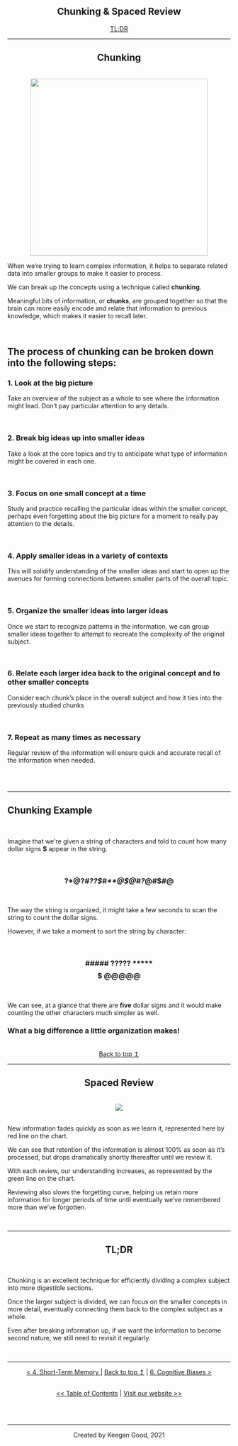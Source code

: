 <div align="center">
    
## Chunking & Spaced Review <br>
<a href="#tldr">TL;DR</a>
</div>

---
<div align="center">

## Chunking
</div>
<br>

<div align="center"><img src="./images/chunking/chunking.drawio.svg" width=400/></div>

When we’re trying to learn complex information, it helps to separate related data into smaller groups to make it easier to process.

We can break up the concepts using a technique called **chunking**.

Meaningful bits of information, or **chunks**, are grouped together so that the brain can more easily encode and relate that information to previous knowledge, which makes it easier to recall later.

<br>

## The process of chunking can be broken down into the following steps:

### 1. Look at the big picture</span>

Take an overview of the subject as a whole to see where the information might lead. Don’t pay particular attention to any details.

<br>

### 2. Break big ideas up into smaller ideas</span>

Take a look at the core topics and try to anticipate what type of information might be covered in each one.

<br>

### 3. Focus on one small concept at a time</span>

Study and practice recalling the particular ideas within the smaller concept, perhaps even forgetting about the big picture for a moment to really pay attention to the details.

<br>

### 4. Apply smaller ideas in a variety of contexts</span>

This will solidify understanding of the smaller ideas and start to open up the avenues for forming connections between smaller parts of the overall topic.

<br>

### 5. Organize the smaller ideas into larger ideas</span>

Once we start to recognize patterns in the information, we can group smaller ideas together to attempt to recreate the complexity of the original subject.

<br>

### 6. Relate each larger idea back to the original concept and to other smaller concepts</span>

Consider each chunk’s place in the overall subject and how it ties into the previously studied chunks

<br>

### 7. Repeat as many times as necessary</span>

Regular review of the information will ensure quick and accurate recall of the information when needed.

<br>

<br>

---

## Chunking Example

<br>

Imagine that we're given a string of characters and told to count how many dollar signs **$** appear in the string.

<br>

<div align="center">

### ?$*@?$#*??$#**@$@#?*@#$#@
</div>

<br>

The way the string is organized, it might take a few seconds to scan the string to count the dollar signs.

However, if we take a moment to sort the string by character:

<br>

<div align="center">
    
### ##### ????? ***** $$$$$ @@@@@</span>
</div>

<br>

We can see, at a glance that there are **five** dollar signs and it would make counting the other characters much simpler as well.

### What a big difference a little organization makes!</span>

<br>

<div align="center">
    <a href="#top">Back to top &mapstoup;</a>
</div>

---

<div align="center">

## Spaced Review
</div>
<br>

<div align="center"><img src="./images/spaced_review.drawio.svg"/></div>

<br>

New information fades quickly as soon as we learn it, represented here by red line on the chart.

We can see that retention of the information is almost 100% as soon as it’s processed, but drops dramatically shortly thereafter until we review it.

With each review, our understanding increases, as represented by the green line on the chart.

Reviewing also slows the forgetting curve, helping us retain more information for longer periods of time until eventually we’ve remembered more than we’ve forgotten.

<br>

---

<div align="center">
<h2 id="tldr">TL;DR</h2>
</div>

<br>

Chunking is an excellent technique for efficiently dividing a complex subject into more digestible sections.

Once the larger subject is divided, we can focus on the smaller concepts in more detail, eventually connecting them back to the complex subject as a whole.

Even after breaking information up, if we want the information to become second nature, we still need to revisit it regularly.

<br>

---

<div align="center">
    <a href="./4_short_term_memory.md"> < 4. Short-Term Memory </a> | 
    <a href="#top">Back to top &mapstoup;</a> |
    <a href="./6_cognitive_biases.md">6. Cognitive Biases ></a>
</div>


<br>

<div align="center">

[<< Table of Contents](/README.md) | [Visit our website >>](http://www.pdxcodeguild.com)
</div>

<br><br>

---
<p align="center">Created by Keegan Good, 2021</p>